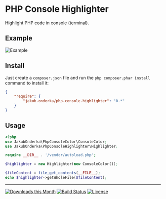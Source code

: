 PHP Console Highlighter
=======================

Highlight PHP code in console (terminal).

Example
-------
![Example](https://jakubonderka.github.io/php-console-highlight-example.png)

Install
-------

Just create a `composer.json` file and run the `php composer.phar install` command to install it:

```json
{
    "require": {
        "jakub-onderka/php-console-highlighter": "0.*"
    }
}
```

Usage
-------
```php
<?php
use JakubOnderka\PhpConsoleColor\ConsoleColor;
use JakubOnderka\PhpConsoleHighlighter\Highlighter;

require __DIR__ . '/vendor/autoload.php';

$highlighter = new Highlighter(new ConsoleColor());

$fileContent = file_get_contents(__FILE__);
echo $highlighter->getWholeFile($fileContent);
```

------

[![Downloads this Month](https://img.shields.io/packagist/dm/jakub-onderka/php-console-highlighter.svg)](https://packagist.org/packages/jakub-onderka/php-console-highlighter)
[![Build Status](https://travis-ci.org/JakubOnderka/PHP-Console-Highlighter.svg?branch=master)](https://travis-ci.org/JakubOnderka/PHP-Console-Highlighter)
[![License](https://poser.pugx.org/jakub-onderka/php-console-highlighter/license.svg)](https://packagist.org/packages/jakub-onderka/php-console-highlighter)

